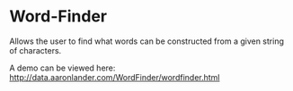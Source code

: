 # Word-Finder
Allows the user to find what words can be constructed from a given string of characters.

A demo can be viewed here: http://data.aaronlander.com/WordFinder/wordfinder.html

